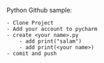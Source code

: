 Python Github sample:

    - Clone Project
    - Add your account to pycharm
    - create <your name>.py
        - add print("salam")
        - add print(<your name>)
    - comit and push
